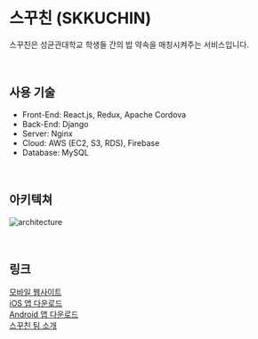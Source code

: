 # 스꾸친 (SKKUCHIN)
스꾸친은 성균관대학교 학생들 간의 밥 약속을 매칭시켜주는 서비스입니다.

<br>

## 사용 기술
- Front-End: React.js, Redux, Apache Cordova
- Back-End: Django
- Server: Nginx
- Cloud: AWS (EC2, S3, RDS), Firebase
- Database: MySQL

<br>

## 아키텍쳐

![architecture](https://user-images.githubusercontent.com/77501800/178157492-d8a59464-d6bb-40e4-8d1b-a7697ce04f3a.png)


<br>

## 링크
<a href="https://www.skkuchin.com">모바일 웹사이트</a>
<br>
<a href="https://apps.apple.com/kr/app/%EC%8A%A4%EA%BE%B8%EC%B9%9C/id1600835217">iOS 앱 다운로드</a>
<br>
<a href="https://play.google.com/store/apps/details?id=com.skkuchin.skkuchin">Android 앱 다운로드</a>
<br>
<a href="https://www.notion.so/17a69b97b0374e87bcca51baea66034c">스꾸친 팀 소개</a>
